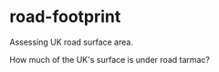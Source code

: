 # road-footprint

Assessing UK road surface area.

How much of the UK's surface is under road tarmac?

